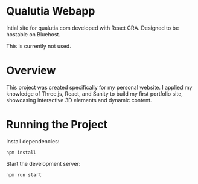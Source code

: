 Qualutia Webapp
======================
Intial site for qualutia.com developed with React CRA. Designed to be hostable on Bluehost. 

This is currently not used.

# Overview
This project was created specifically for my personal website. I applied my knowledge of Three.js, React, and Sanity to build my first portfolio site, showcasing interactive 3D elements and dynamic content.

# Running the Project
Install dependencies:
```
npm install
```

Start the development server:
```
npm run start
```

